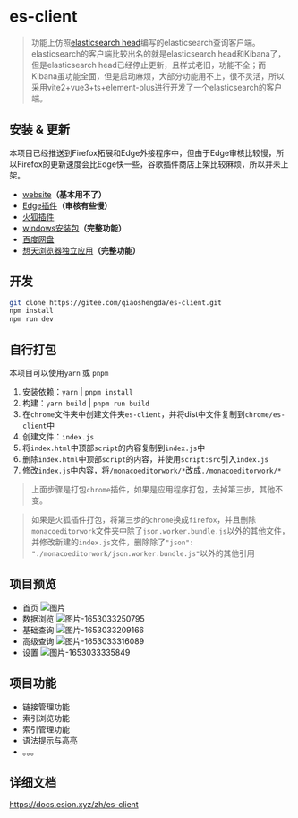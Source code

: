 # es-client

> 功能上仿照[elasticsearch head](https://github.com/mobz/elasticsearch-head)编写的elasticsearch查询客户端。
> elasticsearch的客户端比较出名的就是elasticsearch head和Kibana了，但是elasticsearch head已经停止更新，且样式老旧，功能不全；而Kibana虽功能全面，但是启动麻烦，大部分功能用不上，很不灵活，所以采用vite2+vue3+ts+element-plus进行开发了一个elasticsearch的客户端。

## 安装 & 更新

本项目已经推送到Firefox拓展和Edge外接程序中，但由于Edge审核比较慢，所以Firefox的更新速度会比Edge快一些，谷歌插件商店上架比较麻烦，所以并未上架。

- [website](https://project.esion.xyz/es-client/)**（基本用不了）**
- [Edge插件](https://microsoftedge.microsoft.com/addons/detail/esclient/aonamamifdfigcflbeokdndfappnmogo)**（审核有些慢）**
- [火狐插件](https://addons.mozilla.org/addon/es-client/)
- [windows安装包](https://gitee.com/qiaoshengda/es-client/releases/tag/v1.3.0)**（完整功能）**
- [百度网盘](https://pan.baidu.com/s/1sTd8aOWai-n3hxMur11iXA?pwd=3e5t)
- [想天浏览器独立应用](https://www.apps.vip/apps/)**（完整功能）**

## 开发

```bash
git clone https://gitee.com/qiaoshengda/es-client.git
npm install
npm run dev
```

## 自行打包

本项目可以使用`yarn` 或 `pnpm`

1. 安装依赖：`yarn` | `pnpm install`
2. 构建：`yarn build` | `pnpm run build`
3. 在`chrome`文件夹中创建文件夹`es-client`，并将dist中文件复制到`chrome/es-client`中
4. 创建文件：`index.js`
5. 将`index.html`中顶部`script`的内容复制到`index.js`中
6. 删除`index.html`中顶部`script`的内容，并使用`script:src`引入`index.js`
7. 修改`index.js`中内容，将`/monacoeditorwork/*`改成`./monacoeditorwork/*`

> 上面步骤是打包`chrome`插件，如果是应用程序打包，去掉第三步，其他不变。

> 如果是火狐插件打包，将第三步的`chrome`换成`firefox`，并且删除`monacoeditorwork`文件夹中除了`json.worker.bundle.js`以外的其他文件，并修改新建的`index.js`文件，删除除了`"json": "./monacoeditorwork/json.worker.bundle.js"`以外的其他引用

## 项目预览

- 首页
![图片](https://static.esion.xyz/picture/%E5%9B%BE%E7%89%87.png)
- 数据浏览
![图片-1653033250795](https://static.esion.xyz/picture/%E5%9B%BE%E7%89%87-1653033250795.png)
- 基础查询
![图片-1653033209166](https://static.esion.xyz/picture/%E5%9B%BE%E7%89%87-1653033209166.png)
- 高级查询
![图片-1653033316089](https://static.esion.xyz/picture/%E5%9B%BE%E7%89%87-1653033316089.png)
- 设置
![图片-1653033335849](https://static.esion.xyz/picture/%E5%9B%BE%E7%89%87-1653033335849.png)

## 项目功能

- 链接管理功能
- 索引浏览功能
- 索引管理功能
- 语法提示与高亮
- 。。。

## 详细文档

<https://docs.esion.xyz/zh/es-client>
